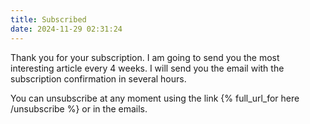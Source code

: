 ```yaml
---
title: Subscribed
date: 2024-11-29 02:31:24
---
```


Thank you for your subscription. I am going to send you the most interesting article every 4 weeks. I will send you the email with the subscription confirmation in several hours.

You can unsubscribe at any moment using the link {% full_url_for here /unsubscribe %} or in the emails.
